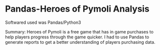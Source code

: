 # Pandas-Heroes of Pymoli Analysis

Softwared used was Pandas/Python3

Summary:
Heroes of Pymoli is a free game that has in game purchases to help players progress through the game quicker.  I had to use Pandas to generate reports to get a better understanding of players purchasing data.
